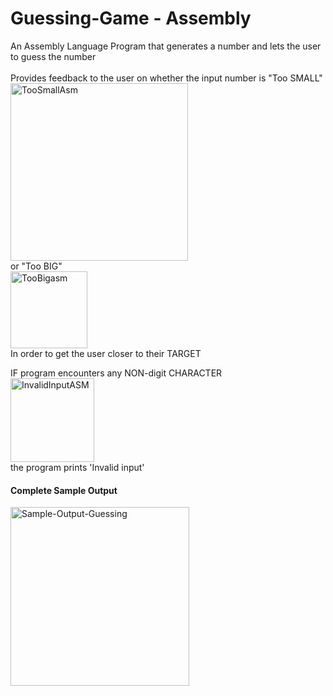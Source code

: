 # Guessing-Game - Assembly <br />
An Assembly Language Program that generates a number and lets the user to guess the number <br />
<br />
Provides feedback to the user on whether the input number is "Too SMALL" <br />
<img width="284" alt="TooSmallAsm" src="https://user-images.githubusercontent.com/94030022/170132900-81ebd801-4d89-4a11-9300-956a6ce04dc0.png"> <br />
or "Too BIG" <br />
<img width="123" alt="TooBigasm" src="https://user-images.githubusercontent.com/94030022/170132920-7f30127e-1e1c-4aa6-b568-ab14fe66b23b.png"> <br />
In order to get the user closer to their TARGET <br />

IF program encounters any NON-digit CHARACTER <br />
<img width="134" alt="InvalidInputASM" src="https://user-images.githubusercontent.com/94030022/170133132-42dcdbe6-de79-400f-9bad-893f1edb01a3.png"> <br />
the program prints 'Invalid input' <br />

#### Complete Sample Output
<img width="286" alt="Sample-Output-Guessing" src="https://user-images.githubusercontent.com/94030022/169899420-f2c9d211-ab04-4cbf-8a1a-f1553fea6daa.png">
